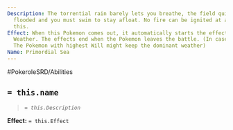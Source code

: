```yaml
---
Description: The torrential rain barely lets you breathe, the field quickly becomes
  flooded and you must swim to stay afloat. No fire can be ignited at a time like
  this.
Effect: When this Pokemon comes out, it automatically starts the effects of Typhoon
  Weather. The effects end when the Pokemon leaves the battle. (In case of stalemate,
  The Pokemon with highest Will might keep the dominant weather)
Name: Primordial Sea
---
```


#PokeroleSRD/Abilities

## `= this.name`

> *`= this.Description`*

**Effect:** `= this.Effect`